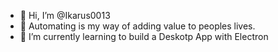 - 👋 Hi, I’m @Ikarus0013
- 👀 Automating is my way of adding value to peoples lives.
- 🌱 I’m currently learning to build a Deskotp App with Electron

<!---
Ikarus0013/Ikarus0013 is a ✨ special ✨ repository because its `README.md` (this file) appears on your GitHub profile.
You can click the Preview link to take a look at your changes.
--->
